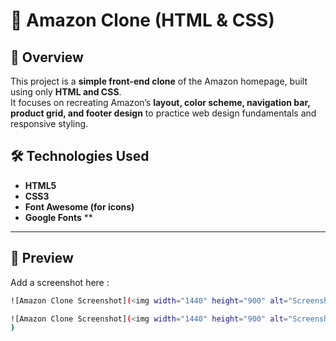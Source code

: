 # 🛒 Amazon Clone (HTML & CSS)

## 📖 Overview  
This project is a **simple front-end clone** of the Amazon homepage, built using only **HTML and CSS**.  
It focuses on recreating Amazon’s **layout, color scheme, navigation bar, product grid, and footer design** to practice web design fundamentals and responsive styling.



## 🛠️ Technologies Used  
- **HTML5**  
- **CSS3**  
- **Font Awesome (for icons)**  
- **Google Fonts** **

---

## 📸 Preview  
Add a screenshot here :  
```bash
![Amazon Clone Screenshot](<img width="1440" height="900" alt="Screenshot 2025-10-15 at 11 07 50 AM" src="https://github.com/user-attachments/assets/b8c8f00d-653f-4961-8f1d-1b9647c5df50" />)

![Amazon Clone Screenshot](<img width="1440" height="900" alt="Screenshot 2025-10-15 at 11 08 10 AM" src="https://github.com/user-attachments/assets/a208e17e-4f3e-4f87-9051-1264d5af17ae" />
)


